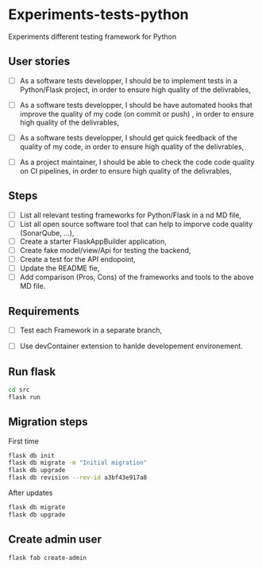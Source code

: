 # Experiments-tests-python
Experiments different testing framework for Python

##  User stories 
- [ ] As a software tests developper, I should be to implement tests in a Python/Flask project, in order to ensure high quality of the delivrables,
- [ ] As a software tests developper, I should be have automated hooks that improve the quality of my code (on commit or push) , in order to ensure high quality of the delivrables,
- [ ] As a software tests developper, I should get quick feedback of the quality of my code, in order to ensure high quality of the delivrables,
- [ ] As a project maintainer, I should be able to check the code code quality on CI pipelines, in order to ensure high quality of the delivrables,


## Steps 
- [ ] List all relevant testing frameworks for Python/Flask in a nd MD file,
- [ ] List all open source software tool that can help to imporve code quality (SonarQube, ...),
- [ ] Create a starter FlaskAppBuilder application, 
- [ ] Create fake model/view/Api for testing the backend,
- [ ] Create a test for the API endopoint,
- [ ] Update the README fie,
- [ ] Add comparison (Pros, Cons) of the frameworks and tools to the above MD file.

## Requirements 
- [ ] Test each Framework in a separate branch,
- [ ] Use devContainer extension to hanlde developement environement.



## Run  flask

```bash
cd src
flask run 
```
## Migration steps 
First time
```bash
flask db init
flask db migrate -m "Initial migration"
flask db upgrade
flask db revision --rev-id a3bf43e917a8
```
After updates 
```bash
flask db migrate
flask db upgrade
```
## Create admin user

```bash
flask fab create-admin
```